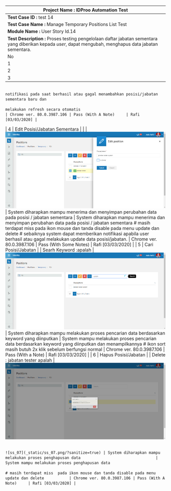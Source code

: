 | **Project Name :** IDProo Automation Test |
| --- |
| **Test Case ID :** test 14 | **Test Priority(Low/Medium/High) :** |
| **Test Case Name :** Manage Temporary Positions List Test | **Test Designed and Executed By :** |
| **Module Name :** User Story Id.14 | **Test Designed and Executed Date :** |
| **Test Description :** Proses testing pengelolaan daftar jabatan sementara yang diberikan kepada _user_, dapat mengubah, menghapus data jabatan sementara. |   |
| No| Action                                                                    | URL                          | Test Data                              | Screenshot                                 | Expected Output                                                                           | Actual Output                                                                                  | Browser                   | Test Result            | Test Comment      |
| 1 | Klik ikon IDProo ![logo_idproo](_static/logo_idproo.jpg/?sanitize=true)   | (https://idproo.id)          |                                        | ![ss_01](_static/ss_01.png/?sanitize=true) | Web akan membuka tab baru dengan url (https://idproo.id/Identity)                         | Web akan membuka tab baru dengan url [https://idproo.id/Identity](https://idproo.id/Identity)  | Chrome ver. 80.0.3987.106 | Pass                   | Rafi [03/03/2020] |
| 2 | Klik pada Submenu Temporary pada Menu Positions                           | (https://idproo.id/Identity) |                                        | ![ss_02](_static/ss_02.png/?sanitize=true) | Sistem diharapkan dapat menampilkan daftar posisi/jabatan sementara yang ada pada user    | Sistem dapat menampilkan daftar daftar posisi/jabatan sementara yang ada pada user             | Chrome ver. 80.0.3987.106 | Pass                   | Rafi [03/03/2020] |
| 3 | Tambah Posisi/Jabatan Sementara                                           |                              | Application : testIs Owner : Checked   | ![ss_03](_static/ss_03.png/?sanitize=true) | System diharapkan mampu menerima dan menyimpan penambahan posisi/jabatan sementara        | System mampu menerima dan menyimpan penambahan posisi/jabatan sementara # Sebaiknya muncul 
                                                                                                                                                                                                                                                                                                   notifikasi pada saat berhasil atau gagal menambahkan posisi/jabatan sementara baru dan 
                                                                                                                                                                                                                                                                                                   melakukan refresh secara otomatis                                                              | Chrome ver. 80.0.3987.106 | Pass (With A Note)     | Rafi [03/03/2020] |
| 4 | Edit Posisi/Jabatan Sementara                                             |                              |                                        | ![ss_04](_static/ss_04.png/?sanitize=true) | System diharapkan mampu menerima dan menyimpan perubahan data pada posisi / jabatan 
                                                                                                                                                                                                       sementara                                                                                 | System diharapkan mampu menerima dan menyimpan perubahan data pada posisi / jabatan sementara 
                                                                                                                                                                                                                                                                                                   # masih terdapat miss  pada ikon mouse dan tanda disable pada menu update dan delete 
                                                                                                                                                                                                                                                                                                   # sebaiknya system dapat memberikan notifikasi apabila user berhasil atau gagal melakukan 
                                                                                                                                                                                                                                                                                                     update data posisi/jabatan.                                                                  | Chrome ver. 80.0.3987.106 | Pass (With Some Notes) | Rafi [03/03/2020] |
| 5 | Cari Posisi/Jabatan                                                       |                              | Searh Keyword :apalah                  | ![ss_05](_static/ss_05.png/?sanitize=true) | System diharapkan mampu melakukan proses pencarian data berdasarkan keyword yang 
                                                                                                                                                                                                       diinputkan                                                                                | System mampu melakukan proses pencarian data berdasarkan keyword yang diinputkan dan 
                                                                                                                                                                                                                                                                                                   menampilkannya 
                                                                                                                                                                                                                                                                                                   # ikon sort masih butuh 2x klik sebelum berfungsi normal                                       | Chrome ver. 80.0.3987.106 | Pass (With a Note)     | Rafi [03/03/2020] |
| 6 | Hapus Posisi/Jabatan                                                      |                              | Delete : jabatan tester apalah         | ![ss_06](_static/ss_06.png/?sanitize=true)
                                                                                                                                                  
                                                                                                                                                          ![ss_07](_static/ss_07.png/?sanitize=true) | System diharapkan mampu melakukan proses penghapusan data                                 | System mampu melakukan proses penghapusan data   
                                                                                                                                                                                                                                                                                                   # masih terdapat miss  pada ikon mouse dan tanda disable pada menu update dan delete           | Chrome ver. 80.0.3987.106 | Pass (With A Note)     | Rafi [03/03/2020] |